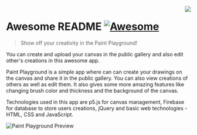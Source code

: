 <!--
*** Hey there! Thanks for checking this readme
*** If you do love my work, kinda follow me
*** that motivates me a lot :D
*** Thanks again!
-->
<!--
[![Contributors][contributors-shield]][contributors-url]
[![Forks][forks-shield]][forks-url]
[![Stargazers][stars-shield]][stars-url]
[![MIT License][license-shield]][license-url]
-->

<img src="https://firebasestorage.googleapis.com/v0/b/scholar-engine-32b26.appspot.com/o/brushIcon.png?alt=media&token=0d8231c6-5f82-4fea-a421-d8d8e12f4f73" align="right" />

# Awesome README [![Awesome](https://cdn.rawgit.com/sindresorhus/awesome/d7305f38d29fed78fa85652e3a63e154dd8e8829/media/badge.svg)](https://github.com/sindresorhus/awesome#readme)
> Show off your creativity in the Paint Playground!

You can create and upload your canvas in the public gallery and also edit other's creations in this awesome app.

Paint Playground is a simple app where can can create your drawings on the canvas and share it in the public gallery. You can also view creations of others as well as edit them. It also gives some more amazing features like changing brush color and thickness and the background of the canvas.

Technologies used in this app are p5.js for canvas management, Firebase for database to store users creations, jQuery and basic web technologies - HTML, CSS and JavaScript.

![Paint Playground Preview](https://firebasestorage.googleapis.com/v0/b/scholar-engine-32b26.appspot.com/o/Frame%205.png?alt=media&token=912b1338-5879-4a42-b914-623cf6fbd166)

